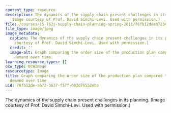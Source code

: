 ```yaml
---
content_type: resource
description: The dynamics of the supply chain present challenges in its planning.
  (Image courtesy of Prof. David Simchi-Levi. Used with permission.)
file: /courses/15-762j-supply-chain-planning-spring-2011/76fb12deab723637f57f602d76552eba_15-762js11-th.jpg
file_type: image/jpeg
image_metadata:
  caption: The dynamics of the supply chain present challenges in its planning. (Image
    courtesy of Prof. David Simchi-Levi. Used with permission.)
  credit: ''
  image-alt: Graph comparing the order size of the production plan compared to customer
    demand over time.
learning_resource_types: []
ocw_type: OCWImage
resourcetype: Image
title: Graph comparing the order size of the production plan compared to customer
  demand over time
uid: 76fb12de-ab72-3637-f57f-602d76552eba
---
```

The dynamics of the supply chain present challenges in its planning. (Image courtesy of Prof. David Simchi-Levi. Used with permission.)

